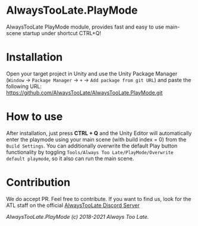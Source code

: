 # AlwaysTooLate.PlayMode

AlwaysTooLate PlayMode module, provides fast and easy to use main-scene startup under shortcut CTRL+Q!

# Installation

Open your target project in Unity and use the Unity Package Manager (`Window` -> `Package Manager` -> `+` -> `Add package from git URL`) and paste the following URL:
https://github.com/AlwaysTooLate/AlwaysTooLate.PlayMode.git

# How to use

After installation, just press **CTRL + Q** and the Unity Editor will automatically enter the playmode using your main scene (with build index = 0) from the `Build Settings`.
You can additionally overwrite the default Play button functionality by toggling `Tools/Always Too Late/PlayMode/Overwrite default playmode`, so it also can run the main scene.

# Contribution

We do accept PR. Feel free to contribute. If you want to find us, look for the ATL staff on the official [AlwaysTooLate Discord Server](https://discord.alwaystoolate.com/)

*AlwaysTooLate.PlayMode (c) 2018-2021 Always Too Late.*
